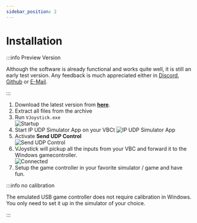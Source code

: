 ```yaml
---
sidebar_position: 2
---
```


# Installation

:::info Preview Version

Although the software is already functional and works quite well, it is still an early test version. Any feedback is much appreciated either in [Discord](https://discord.gg/mamsCwQgxa), [Github](https://github.com/olibanjoli/VJoystick) or [E-Mail](mailto:vbcwirelessgamepad@gmail.com).

:::

1. Download the latest version from **[here](/r/VJoystick_1.0-beta.1.zip)**.
2. Extract all files from the archive
3. Run `VJoystick.exe`  
   ![Startup](./startup.gif)
4. Start IP UDP Simulator App on your VBCt
   ![IP UDP Simulator App](./ip_udp_simulator.png)
5. Activate **Send UDP Control**  
   ![Send UDP Control](./udp_active.png)
6. VJoystick will pickup all the inputs from your VBC and forward it to the Windows gamecontroller.  
   ![Connected](./vbc_connected.gif)
7. Setup the game controller in your favorite simulator / game and have fun.

:::info no calibration

The emulated USB game controller does not require calibration in Windows. You only need to set it up in the simulator of your choice.

:::

